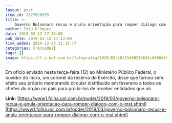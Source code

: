 ```yaml
---
layout: post
item_id: 2527626525
title: >-
    Governo Bolsonaro recua e anula orientação para romper diálogo com o MST
author: Tatu D'Oquei
date: 2019-03-12 17:13:00
pub_date: 2019-03-12 17:13:00
time_added: 2019-12-23 21:15:17
categories: [recuadas]
tags: []
image: https://f.i.uol.com.br/fotografia/2019/02/10/15498216635c6066df80d2e_1549821663_3x2_rt.jpg
---
```


Em ofício enviado nesta terça-feira (12) ao Ministério Público Federal, o ouvidor do Incra, um coronel da reserva do Exército, disse que tornou sem efeito seu próprio memorando circular distribuído em fevereiro a todos os chefes do órgão no país para proibi-los de receber entidades que nã

**Link:** [https://www1.folha.uol.com.br/poder/2019/03/governo-bolsonaro-recua-e-anula-orientacao-para-romper-dialogo-com-o-mst.shtml](https://www1.folha.uol.com.br/poder/2019/03/governo-bolsonaro-recua-e-anula-orientacao-para-romper-dialogo-com-o-mst.shtml)

